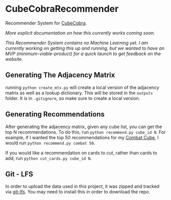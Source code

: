 # CubeCobraRecommender

Recommender System for [CubeCobra](https://cubecobra.com/).

*More explicit documentation on how this currently works coming soon.*

*This Recommender System contains no Machine Learning yet. I am currently working on getting this up and running, but we wanted to have an MVP (minimum-viable-product) for a quick launch to get feedback on the website.*

## Generating The Adjacency Matrix

running `python create_mtx.py` will create a local version of the adjacency matrix as well as a lookup dictionary. This will be stored in the `outputs` folder. It is in `.gitignore`, so make sure to create a local version.

## Generating Recommendations

After generating the adjacency matrix, given any cube list, you can get the top N recommendations. To do this, run `python recommend.py cube_id N`. For example, if I wanted the top 50 recommendations for my [Combat Cube](https://cubecobra.com/cube/list/combat), I would run `python recommend.py combat 50`.

If you would like a recommendation on cards to cut, rather than cards to add, run `python cut_cards.py cube_id N`.

## Git - LFS

In order to upload the data used in this project, it was zipped and tracked via [git-lfs](https://git-lfs.github.com/). You may need to install this in order to download the repo.

